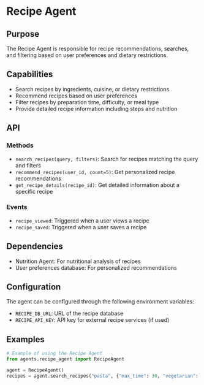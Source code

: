 # Recipe Agent

## Purpose

The Recipe Agent is responsible for recipe recommendations, searches, and filtering based on user preferences and dietary restrictions.

## Capabilities

- Search recipes by ingredients, cuisine, or dietary restrictions
- Recommend recipes based on user preferences
- Filter recipes by preparation time, difficulty, or meal type
- Provide detailed recipe information including steps and nutrition

## API

### Methods

- `search_recipes(query, filters)`: Search for recipes matching the query and filters
- `recommend_recipes(user_id, count=5)`: Get personalized recipe recommendations
- `get_recipe_details(recipe_id)`: Get detailed information about a specific recipe

### Events

- `recipe_viewed`: Triggered when a user views a recipe
- `recipe_saved`: Triggered when a user saves a recipe

## Dependencies

- Nutrition Agent: For nutritional analysis of recipes
- User preferences database: For personalized recommendations

## Configuration

The agent can be configured through the following environment variables:
- `RECIPE_DB_URL`: URL of the recipe database
- `RECIPE_API_KEY`: API key for external recipe services (if used)

## Examples

```python
# Example of using the Recipe Agent
from agents.recipe_agent import RecipeAgent

agent = RecipeAgent()
recipes = agent.search_recipes("pasta", {"max_time": 30, "vegetarian": True})
